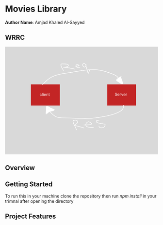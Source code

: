 # Movies Library

**Author Name**: Amjad Khaled Al-Sayyed

## WRRC

![alt text](./readme_file_image/Untitled.png)

## Overview

## Getting Started

To run this in your machine clone the repository then run _npm install_ in your trimnal after opening the directory

## Project Features

<!-- What are the features included in you app -->
